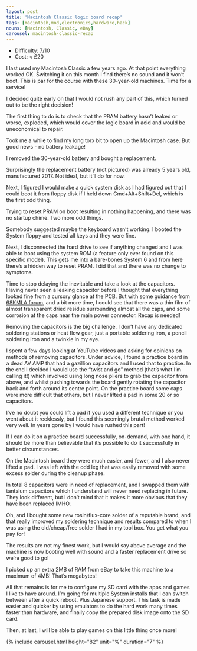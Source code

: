 ```yaml
---
layout: post
title: 'Macintosh Classic logic board recap'
tags: [macintosh,mod,electronics,hardware,hack]
nouns: [Macintosh, Classic, eBay]
carousel: macintosh-classic-recap
---
```


- Difficulty: 7/10
- Cost: < £20

I last used my Macintosh Classic a few years ago. At that point everything worked OK. Switching it on this month I find there’s no sound and it won’t boot. This is par for the course with these 30-year-old machines. Time for a service!

I decided quite early on that I would not rush any part of this, which turned out to be the right decision!

The first thing to do is to check that the PRAM battery hasn’t leaked or worse, exploded, which would cover the logic board in acid and would be uneconomical to repair.

Took me a while to find my long torx bit to open up the Macintosh case. But good news - no battery leakage!

I removed the 30-year-old battery and bought a replacement.

Surprisingly the replacement battery (not pictured) was already 5 years old, manufactured 2017. Not ideal, but it’ll do for now.

Next, I figured I would make a quick system disk as I had figured out that I could boot it from floppy disk if I held down Cmd+Alt+Shift+Del, which is the first odd thing.

Trying to reset PRAM on boot resulting in nothing happening, and there was no startup chime. Two more odd things.

Somebody suggested maybe the keyboard wasn’t working. I booted the System floppy and tested all keys and they were fine.

Next, I disconnected the hard drive to see if anything changed and I was able to boot using the system ROM (a feature only ever found on this specific model). This gets me into a bare-bones System 6 and from here there’s a hidden way to reset PRAM. I did that and there was no change to symptoms.

Time to stop delaying the inevitable and take a look at the capacitors. Having never seen a leaking capacitor before I thought that everything looked fine from a cursory glance at the PCB. But with some guidance from [68KMLA forum](https://68kmla.org/forums/), and a bit more time, I could see that there was a thin film of almost transparent dried residue surrounding almost all the caps, and some corrosion at the caps near the main power connector. Recap is needed!

Removing the capacitors is the big challenge. I don’t have any dedicated soldering stations or heat flow gear, just a portable soldering iron, a pencil soldering iron and a twinkle in my eye.

I spent a few days looking at YouTube videos and asking for opinions on methods of removing capacitors. Under advice, I found a practice board in a dead AV AMP that had a gazillion capacitors and I used that to practice. In the end I decided I would use the “twist and go” method (that’s what I’m calling it!) which involved using long nose pliers to grab the capacitor from above, and whilst pushing towards the board gently rotating the capacitor back and forth around its centre point. On the practice board some caps were more difficult that others, but I never lifted a pad in some 20 or so capacitors.

I’ve no doubt you could lift a pad if you used a different technique or you went about it recklessly, but I found this seemingly brutal method worked very well. In years gone by I would have rushed this part!

If I can do it on a practice board successfully, on-demand, with one hand, it should be more than believable that it’s possible to do it successfully in better circumstances.

On the Macintosh board they were much easier, and fewer, and I also never lifted a pad. I was left with the odd leg that was easily removed with some excess solder during the cleanup phase.

In total 8 capacitors were in need of replacement, and I swapped them with tantalum capacitors which I understand will never need replacing in future. They look different, but I don’t mind that it makes it more obvious that they have been replaced IMHO.

Oh, and I bought some new rosin/flux-core solder of a reputable brand, and that really improved my soldering technique and results compared to when I was using the old/cheap/free solder I had in my tool box. You get what you pay for!

The results are not my finest work, but I would say above average and the machine is now booting well with sound and a faster replacement drive so we’re good to go!

I picked up an extra 2MB of RAM from eBay to take this machine to a maximum of 4MB! That’s megabytes!

All that remains is for me to configure my SD card with the apps and games I like to have around. I’m going for multiple System installs that I can switch between after a quick reboot. Plus Japanese support. This task is made easier and quicker by using emulators to do the hard work many times faster than hardware, and finally copy the prepared disk image onto the SD card.

Then, at last, I will be able to play games on this little thing once more!

{% include carousel.html height="82" unit="%" duration="7" %}
